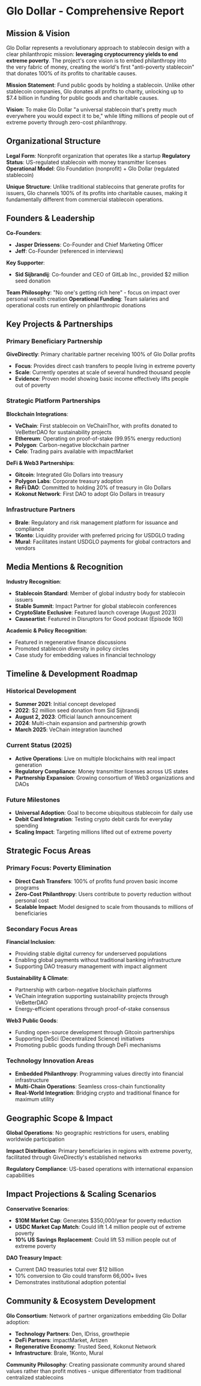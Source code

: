 # Glo Dollar - Comprehensive Report

## Mission & Vision

Glo Dollar represents a revolutionary approach to stablecoin design with a clear philanthropic mission: **leveraging cryptocurrency yields to end extreme poverty**. The project's core vision is to embed philanthropy into the very fabric of money, creating the world's first "anti-poverty stablecoin" that donates 100% of its profits to charitable causes.

**Mission Statement**: Fund public goods by holding a stablecoin. Unlike other stablecoin companies, Glo donates all profits to charity, unlocking up to $7.4 billion in funding for public goods and charitable causes.

**Vision**: To make Glo Dollar "a universal stablecoin that's pretty much everywhere you would expect it to be," while lifting millions of people out of extreme poverty through zero-cost philanthropy.

## Organizational Structure

**Legal Form**: Nonprofit organization that operates like a startup
**Regulatory Status**: US-regulated stablecoin with money transmitter licenses
**Operational Model**: Glo Foundation (nonprofit) + Glo Dollar (regulated stablecoin)

**Unique Structure**: Unlike traditional stablecoins that generate profits for issuers, Glo channels 100% of its profits into charitable causes, making it fundamentally different from commercial stablecoin operations.

## Founders & Leadership

**Co-Founders**:
- **Jasper Driessens**: Co-Founder and Chief Marketing Officer
- **Jeff**: Co-Founder (referenced in interviews)

**Key Supporter**: 
- **Sid Sijbrandij**: Co-founder and CEO of GitLab Inc., provided $2 million seed donation

**Team Philosophy**: "No one's getting rich here" - focus on impact over personal wealth creation
**Operational Funding**: Team salaries and operational costs run entirely on philanthropic donations

## Key Projects & Partnerships

### Primary Beneficiary Partnership
**GiveDirectly**: Primary charitable partner receiving 100% of Glo Dollar profits
- **Focus**: Provides direct cash transfers to people living in extreme poverty
- **Scale**: Currently operates at scale of several hundred thousand people
- **Evidence**: Proven model showing basic income effectively lifts people out of poverty

### Strategic Platform Partnerships

**Blockchain Integrations**:
- **VeChain**: First stablecoin on VeChainThor, with profits donated to VeBetterDAO for sustainability projects
- **Ethereum**: Operating on proof-of-stake (99.95% energy reduction)
- **Polygon**: Carbon-negative blockchain partner
- **Celo**: Trading pairs available with impactMarket

**DeFi & Web3 Partnerships**:
- **Gitcoin**: Integrated Glo Dollars into treasury
- **Polygon Labs**: Corporate treasury adoption
- **ReFi DAO**: Committed to holding 20% of treasury in Glo Dollars
- **Kokonut Network**: First DAO to adopt Glo Dollars in treasury

### Infrastructure Partners
- **Brale**: Regulatory and risk management platform for issuance and compliance
- **1Konto**: Liquidity provider with preferred pricing for USDGLO trading
- **Mural**: Facilitates instant USDGLO payments for global contractors and vendors

## Media Mentions & Recognition

**Industry Recognition**:
- **Stablecoin Standard**: Member of global industry body for stablecoin issuers
- **Stable Summit**: Impact Partner for global stablecoin conferences
- **CryptoSlate Exclusive**: Featured launch coverage (August 2023)
- **Causeartist**: Featured in Disruptors for Good podcast (Episode 160)

**Academic & Policy Recognition**:
- Featured in regenerative finance discussions
- Promoted stablecoin diversity in policy circles
- Case study for embedding values in financial technology

## Timeline & Development Roadmap

### Historical Development
- **Summer 2021**: Initial concept developed
- **2022**: $2 million seed donation from Sid Sijbrandij
- **August 2, 2023**: Official launch announcement
- **2024**: Multi-chain expansion and partnership growth
- **March 2025**: VeChain integration launched

### Current Status (2025)
- **Active Operations**: Live on multiple blockchains with real impact generation
- **Regulatory Compliance**: Money transmitter licenses across US states
- **Partnership Expansion**: Growing consortium of Web3 organizations and DAOs

### Future Milestones
- **Universal Adoption**: Goal to become ubiquitous stablecoin for daily use
- **Debit Card Integration**: Testing crypto debit cards for everyday spending
- **Scaling Impact**: Targeting millions lifted out of extreme poverty

## Strategic Focus Areas

### Primary Focus: Poverty Elimination
- **Direct Cash Transfers**: 100% of profits fund proven basic income programs
- **Zero-Cost Philanthropy**: Users contribute to poverty reduction without personal cost
- **Scalable Impact**: Model designed to scale from thousands to millions of beneficiaries

### Secondary Focus Areas

**Financial Inclusion**:
- Providing stable digital currency for underserved populations
- Enabling global payments without traditional banking infrastructure
- Supporting DAO treasury management with impact alignment

**Sustainability & Climate**:
- Partnership with carbon-negative blockchain platforms
- VeChain integration supporting sustainability projects through VeBetterDAO
- Energy-efficient operations through proof-of-stake consensus

**Web3 Public Goods**:
- Funding open-source development through Gitcoin partnerships
- Supporting DeSci (Decentralized Science) initiatives
- Promoting public goods funding through DeFi mechanisms

### Technology Innovation Areas
- **Embedded Philanthropy**: Programming values directly into financial infrastructure
- **Multi-Chain Operations**: Seamless cross-chain functionality
- **Real-World Integration**: Bridging crypto and traditional finance for maximum utility

## Geographic Scope & Impact

**Global Operations**: No geographic restrictions for users, enabling worldwide participation

**Impact Distribution**: Primary beneficiaries in regions with extreme poverty, facilitated through GiveDirectly's established networks

**Regulatory Compliance**: US-based operations with international expansion capabilities

## Impact Projections & Scaling Scenarios

**Conservative Scenarios**:
- **$10M Market Cap**: Generates $350,000/year for poverty reduction
- **USDC Market Cap Match**: Could lift 1.4 million people out of extreme poverty
- **10% US Savings Replacement**: Could lift 53 million people out of extreme poverty

**DAO Treasury Impact**:
- Current DAO treasuries total over $12 billion
- 10% conversion to Glo could transform 66,000+ lives
- Demonstrates institutional adoption potential

## Community & Ecosystem Development

**Glo Consortium**: Network of partner organizations embedding Glo Dollar adoption:
- **Technology Partners**: Den, IDriss, growthepie
- **DeFi Partners**: impactMarket, Artizen
- **Regenerative Economy**: Trusted Seed, Kokonut Network
- **Infrastructure**: Brale, 1Konto, Mural

**Community Philosophy**: Creating passionate community around shared values rather than profit motives - unique differentiator from traditional centralized stablecoins